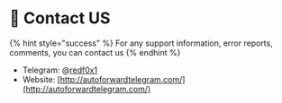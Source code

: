 # 📨 Contact US

{% hint style="success" %}
For any support information, error reports, comments, you can contact us
{% endhint %}

* Telegram: @[redf0x1](https://t.me/redf0x1)
* Website: [http://autoforwardtelegram.com/](http://autoforwardtelegram.com/)
